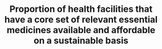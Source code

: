---
actual_indicator_available: null
actual_indicator_available_description: null
comments_and_limitations: null
data_non_statistical: true
date_metadata_updated: null
date_of_national_source_publication: null
disaggregation_categories: null
disaggregation_geography: null
goal_meta_link: http://unstats.un.org/sdgs/files/metadata-compilation/Metadata-Goal-3.pdf
goal_meta_link_page: 38
graph: null
graph_title: Proportion of health facilities that have a core set of relevant essential
  medicines available and affordable on a sustainable basis
graph_type: null
has_metadata: false
indicator: 3.b.3
indicator_definition: ''
indicator_name: Proportion of health facilities that have a core set of relevant essential
  medicines available and affordable on a sustainable basis
indicator_variable: null
international_and_national_references: null
layout: indicator
method_of_computation: ''
periodicity: null
permalink: /3-b-3/
published: false
rationale_interpretation: ''
reporting_status: notstarted
scheduled_update_by_SDG_team: null
scheduled_update_by_national_source: null
sdg_goal: 3
source_active_1: true
source_agency_staff_email_1: null
source_agency_staff_name_1: null
source_agency_survey_dataset_1: null
source_notes_1: null
source_title_1: null
source_url_1: null
target: Support the research and development of vaccines and medicines for the communicable
  and non-communicable diseases that primarily affect developing countries, provide
  access to affordable essential medicines and vaccines, in accordance with the Doha
  Declaration on the TRIPS Agreement and Public Health, which affirms the right of
  developing countries to use to the full the provisions in the Agreement on TradeRelated
  Aspects of Intellectual Property Rights regarding flexibilities to protect public
  health, and, in particular, provide access to medicines for all.
target_id: 3.b
time_period: null
title: Proportion of health facilities that have a core set of relevant essential
  medicines available and affordable on a sustainable basis
unit_of_measure: null
variable_description: null
variable_notes: null
---